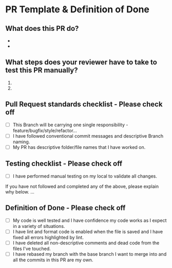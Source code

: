 # PR Template & Definition of Done

## What does this PR do?

-
-

## What steps does your reviewer have to take to test this PR manually?

1.
2.

## Pull Request standards checklist - Please check off

- [ ] This Branch will be carrying one single responsibility - feature/bugfix/style/refactor...
- [ ] I have followed conventional commit messages and descriptive Branch naming.
- [ ] My PR has descriptive folder/file names that I have worked on.

## Testing checklist - Please check off

- [ ] I have performed manual testing on my local to validate all changes.

If you have not followed and completed any of the above, please explain why below.
...

## Definition of Done - Please check off

- [ ] My code is well tested and I have confidence my code works as I expect in a variety of situations.
- [ ] I have lint and format code is enabled when the file is saved and I have fixed all errors highlighted by lint.
- [ ] I have deleted all non-descriptive comments and dead code from the files I've touched.
- [ ] I have rebased my branch with the base branch I want to merge into and all the commits in this PR are my own.
